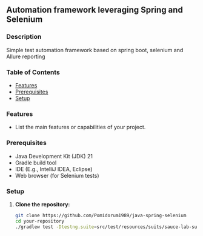 ## Automation framework leveraging Spring and Selenium

### Description
Simple test automation framework based on spring boot, selenium and Allure reporting

### Table of Contents
- [Features](#features)
- [Prerequisites](#prerequisites)
- [Setup](#setup)

### Features
- List the main features or capabilities of your project.

### Prerequisites
- Java Development Kit (JDK) 21
- Gradle build tool
- IDE (E.g., IntelliJ IDEA, Eclipse)
- Web browser (for Selenium tests)

### Setup
1. **Clone the repository:**
   ```bash
   git clone https://github.com/Pomidorum1989/java-spring-selenium
   cd your-repository
   ./gradlew test -Dtestng.suite=src/test/resources/suits/sauce-lab-suite.xml -Dbrowser=chrome